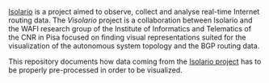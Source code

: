 [Isolario](https://isolario.it/) is a project aimed to observe, collect and analyse real-time Internet routing data. The _Visolario_ project is a collaboration between Isolario and the WAFI research group of the Institute of Informatics and Telematics of the CNR in Pisa focused on finding visual representations suited for the visualization of the autonomous system topology and the BGP routing data.

This repository documents how data coming from the [Isolario project](https://isolario.it/) has to be properly pre-processed in order to be visualized.